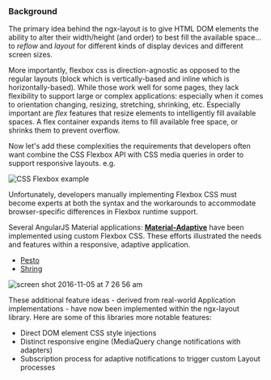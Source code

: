 ### Background

The primary idea behind the ngx-layout is to give HTML DOM elements the ability to alter their width/height
(and order) to best fill the available space... to _reflow_ and _layout_ for different kinds of display devices and
different screen sizes.

More importantly, flexbox css is direction-agnostic as opposed to the regular layouts (block which is vertically-based
and inline which is horizontally-based). While those work well for some pages, they lack flexibility to support large
or complex applications: especially when it comes to orientation changing, resizing, stretching, shrinking, etc.
Especially important are _flex_ features that resize elements to intelligently fill available spaces. A flex container
expands items to fill available free space, or shrinks them to prevent overflow.

Now let's add these complexities the requirements that developers often want combine the CSS Flexbox API with CSS media
queries in order to support responsive layouts. e.g.

![CSS Flexbox example](https://cloud.githubusercontent.com/assets/210413/20029960/fbbc0e62-a328-11e6-8045-c6532affc857.png)

Unfortunately, developers manually implementing Flexbox CSS must become experts at both the syntax and the workarounds
to accommodate browser-specific differences in Flexbox runtime support.

Several AngularJS Material applications: **[Material-Adaptive](https://github.com/angular/material-adaptive/tree/master/shrine)**
have been implemented using custom Flexbox CSS. These efforts illustrated the needs and features within a responsive,
adaptive application.

- [Pesto](https://material-adaptive.firebaseapp.com/pesto/app/dist.html#/home)
- [Shring](https://material-adaptive.firebaseapp.com/shrine/app/dist.html)

![screen shot 2016-11-05 at 7 26 56 am](https://cloud.githubusercontent.com/assets/210413/20029970/44c16d64-a329-11e6-9a9a-bd00561ea936.png)

These additional feature ideas - derived from real-world Application implementations - have now been implemented within
the ngx-layout library. Here are some of this libraries more notable features:

- Direct DOM element CSS style injections
- Distinct responsive engine (MediaQuery change notifications with adapters)
- Subscription process for adaptive notifications to trigger custom Layout processes
